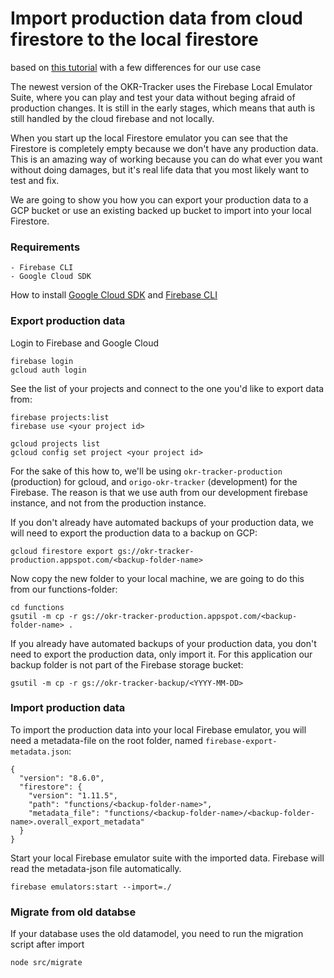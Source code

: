 # Import production data from cloud firestore to the local firestore

based on [this tutorial](https://medium.com/firebase-developers/how-to-import-production-data-from-cloud-firestore-to-the-local-emulator-e82ae1c6ed8) with a few differences for our use case

The newest version of the OKR-Tracker uses the Firebase Local Emulator Suite, where you can play and test your data without beging afraid of production changes. It is still in the early stages, which means that auth is still handled by the cloud firebase and not locally.

When you start up the local Firestore emulator you can see that the Firestore is completely empty because we don't have any production data. This is an amazing way of working because you can do what ever you want without doing damages, but it's real life data that you most likely want to test and fix.

We are going to show you how you can export your production data to a GCP bucket or use an existing backed up bucket to import into your local Firestore.
### Requirements

```
- Firebase CLI
- Google Cloud SDK
```

How to install [Google Cloud SDK](https://cloud.google.com/sdk/install) and [Firebase CLI](https://firebase.google.com/docs/cli)

### Export production data

Login to Firebase and Google Cloud

```
firebase login
gcloud auth login
```

See the list of your projects and connect to the one you'd like to export data from:

```
firebase projects:list
firebase use <your project id>

gcloud projects list
gcloud config set project <your project id>
```

For the sake of this how to, we'll be using `okr-tracker-production` (production) for gcloud, and `origo-okr-tracker` (development) for the Firebase. The reason is that we use auth from our development firebase instance, and not from the production instance.

If you don't already have automated backups of your production data, we will need to export the production data to a backup on GCP:

```
gcloud firestore export gs://okr-tracker-production.appspot.com/<backup-folder-name>
```

Now copy the new folder to your local machine, we are going to do this from our functions-folder:

```
cd functions
gsutil -m cp -r gs://okr-tracker-production.appspot.com/<backup-folder-name> .
```

If you already have automated backups of your production data, you don't need to export the production data, only import it. For this application our backup folder is not part of the Firebase storage bucket:

```
gsutil -m cp -r gs://okr-tracker-backup/<YYYY-MM-DD>
```

### Import production data

To import the production data into your local Firebase emulator, you will need a metadata-file on the root folder, named `firebase-export-metadata.json`:

```
{
  "version": "8.6.0",
  "firestore": {
    "version": "1.11.5",
    "path": "functions/<backup-folder-name>",
    "metadata_file": "functions/<backup-folder-name>/<backup-folder-name>.overall_export_metadata"
  }
}
```

Start your local Firebase emulator suite with the imported data. Firebase will read the metadata-json file automatically.

```
firebase emulators:start --import=./
```


### Migrate from old databse

If your database uses the old datamodel, you need to run the migration script after import

```
node src/migrate
```
